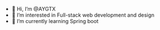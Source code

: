 - 👋 Hi, I’m @AYGTX
- 👀 I’m interested in Full-stack web development and design
- 🌱 I’m currently learning Spring boot


<!---
AYGTX/AYGTX is a ✨ special ✨ repository because its `README.md` (this file) appears on your GitHub profile.
You can click the Preview link to take a look at your changes.
--->
